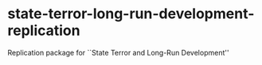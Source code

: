 # state-terror-long-run-development-replication
Replication package for ``State Terror and Long-Run Development'' 
